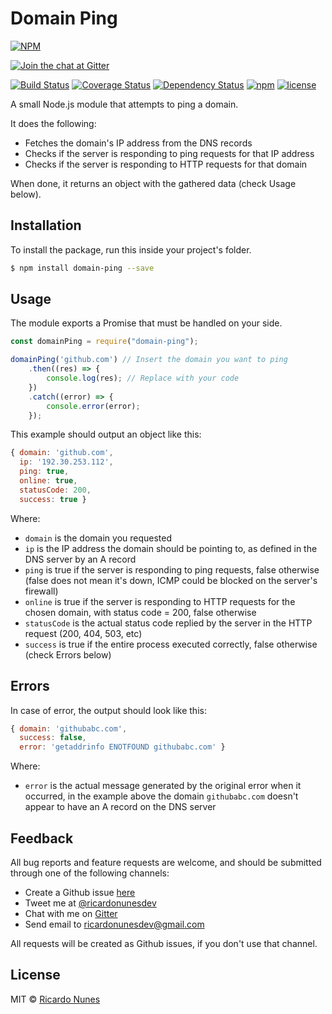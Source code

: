 # Domain Ping

[![NPM](https://nodei.co/npm/domain-ping.png)](https://nodei.co/npm/domain-ping/)

[![Join the chat at Gitter](https://badges.gitter.im/ricardonunesdev/domain-ping.svg)](https://gitter.im/ricardonunesdev/domain-ping)

[![Build Status](https://travis-ci.org/ricardonunesdev/domain-ping.svg?branch=master)](https://travis-ci.org/ricardonunesdev/domain-ping)
[![Coverage Status](https://coveralls.io/repos/github/ricardonunesdev/domain-ping/badge.svg?branch=master)](https://coveralls.io/github/ricardonunesdev/domain-ping?branch=master)
[![Dependency Status](https://gemnasium.com/badges/github.com/ricardonunesdev/domain-ping.svg)](https://gemnasium.com/github.com/ricardonunesdev/domain-ping)
[![npm](https://img.shields.io/npm/v/domain-ping.svg)](https://www.npmjs.com/package/domain-ping)
[![license](https://img.shields.io/npm/l/domain-ping.svg)](https://github.com/ricardonunesdev/domain-ping/blob/master/LICENSE)

A small Node.js module that attempts to ping a domain.

It does the following:

 - Fetches the domain's IP address from the DNS records
 - Checks if the server is responding to ping requests for that IP address
 - Checks if the server is responding to HTTP requests for that domain

When done, it returns an object with the gathered data (check Usage below).

## Installation

To install the package, run this inside your project's folder.

```sh
$ npm install domain-ping --save
```

## Usage

The module exports a Promise that must be handled on your side.

```js
const domainPing = require("domain-ping");

domainPing('github.com') // Insert the domain you want to ping
    .then((res) => {
        console.log(res); // Replace with your code
    })
    .catch((error) => {
        console.error(error);
    });
```

This example should output an object like this:

```js
{ domain: 'github.com',
  ip: '192.30.253.112',
  ping: true,
  online: true,
  statusCode: 200,
  success: true }
```

Where:

 - `domain` is the domain you requested
 - `ip` is the IP address the domain should be pointing to, as defined in the DNS server by an A record
 - `ping` is true if the server is responding to ping requests, false otherwise (false does not mean it's down, ICMP could be blocked on the server's firewall)
 - `online` is true if the server is responding to HTTP requests for the chosen domain, with status code = 200, false otherwise
 - `statusCode` is the actual status code replied by the server in the HTTP request (200, 404, 503, etc)
 - `success` is true if the entire process executed correctly, false otherwise (check Errors below)

## Errors

In case of error, the output should look like this:

```js
{ domain: 'githubabc.com',
  success: false,
  error: 'getaddrinfo ENOTFOUND githubabc.com' }
```

Where:

 - `error` is the actual message generated by the original error when it occurred, in the example above the domain `githubabc.com` doesn't appear to have an A record on the DNS server

## Feedback

All bug reports and feature requests are welcome, and should be submitted through one of the following channels:

 - Create a Github issue [here](https://github.com/ricardonunesdev/domain-ping/issues)
 - Tweet me at [@ricardonunesdev](https://twitter.com/ricardonunesdev)
 - Chat with me on [Gitter](https://gitter.im/ricardonunesdev/domain-ping)
 - Send email to [ricardonunesdev@gmail.com](mailto://ricardonunesdev@gmail.com)

All requests will be created as Github issues, if you don't use that channel.

## License

MIT © [Ricardo Nunes](https://github.com/ricardonunesdev)
